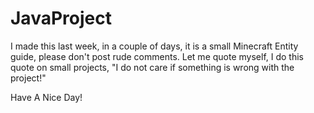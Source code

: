 JavaProject
===========

I made this last week, in a couple of days, it is a small Minecraft Entity guide, please don't post rude comments.
Let me quote myself, I do this quote on small projects, "I do not care if something is wrong with the project!"

Have A Nice Day!
